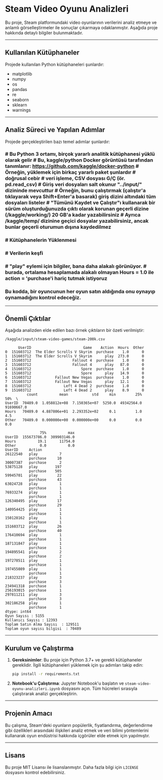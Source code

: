 
# Steam Video Oyunu Analizleri

Bu proje, Steam platformundaki video oyunlarının verilerini analiz etmeye ve anlamlı görselleştirmeler ile sonuçlar çıkarmaya odaklanmıştır. Aşağıda proje hakkında detaylı bilgiler bulunmaktadır.

---

## Kullanılan Kütüphaneler

Projede kullanılan Python kütüphaneleri şunlardır:

- matplotlib
- numpy
- os
- pandas
- re
- seaborn
- sklearn
- warnings

---

## Analiz Süreci ve Yapılan Adımlar

Projede gerçekleştirilen bazı temel adımlar şunlardır:

### # Bu Python 3 ortamı, birçok yararlı analitik kütüphanesi yüklü olarak gelir # Bu, kaggle/python Docker görüntüsü tarafından tanımlanır: https://github.com/kaggle/docker-python # Örneğin, yüklemek için birkaç yararlı paket şunlardır # doğrusal cebir # veri işleme, CSV dosyası G/Ç (ör. pd.read_csv) # Giriş veri dosyaları salt okunur "../input/" dizininde mevcuttur # Örneğin, bunu çalıştırmak (çalıştır'a tıklayarak veya Shift+Enter'a basarak) giriş dizini altındaki tüm dosyaları listeler # "Tümünü Kaydet ve Çalıştır"ı kullanarak bir sürüm oluşturduğunuzda çıktı olarak korunan geçerli dizine (/kaggle/working/) 20 GB'a kadar yazabilirsiniz # Ayrıca /kaggle/temp/ dizinine geçici dosyalar yazabilirsiniz, ancak bunlar geçerli oturumun dışına kaydedilmez

### # Kütüphanelerin Yüklenmesi

### # Verilerin keşfi

### # "play" eylemi için bilgiler, bana daha alakalı görünüyor. # burada, ortalama hesaplamada alakalı olmayan Hours = 1.0 ile action = 'purchase'i hariç tutmak istiyoruz

### Bu kodda, bir oyuncunun her oyun satın aldığında onu oynayıp oynamadığını kontrol edeceğiz.

---

## Önemli Çıktılar

Aşağıda analizden elde edilen bazı örnek çıktıların bir özeti verilmiştir:

```
/kaggle/input/steam-video-games/steam-200k.csv

      UserID                        Game    Action  Hours  Other
0  151603712  The Elder Scrolls V Skyrim  purchase    1.0      0
1  151603712  The Elder Scrolls V Skyrim      play  273.0      0
2  151603712                   Fallout 4  purchase    1.0      0
3  151603712                   Fallout 4      play   87.0      0
4  151603712                       Spore  purchase    1.0      0
5  151603712                       Spore      play   14.9      0
6  151603712           Fallout New Vegas  purchase    1.0      0
7  151603712           Fallout New Vegas      play   12.1      0
8  151603712               Left 4 Dead 2  purchase    1.0      0
9  151603712               Left 4 Dead 2      play    8.9      0
          count          mean           std     min         25%         50%  \
UserID  70489.0  1.058812e+08  7.150365e+07  5250.0  49342564.0  91690667.0   
Hours   70489.0  4.887806e+01  2.293352e+02     0.1         1.0         4.5   
Other   70489.0  0.000000e+00  0.000000e+00     0.0         0.0         0.0   

                75%          max  
UserID  155673786.0  309903146.0  
Hours          19.1      11754.0  
Other           0.0          0.0  
UserID     Action  
26122540   play          7
           purchase     10
30007387   purchase      2
53875128   play        197
           purchase    505
59945701   play         22
           purchase     43
63024728   play          1
           purchase      1
76933274   play          1
           purchase      1
126340495  play         17
           purchase     29
140954425  play          1
           purchase      1
150128162  play          1
           purchase      1
151603712  play         26
           purchase     40
176410694  play          1
           purchase      1
187131847  play          1
           purchase      1
194895541  play          2
           purchase      2
197278511  play          1
           purchase      1
197455089  play          1
           purchase      1
218323237  play          3
           purchase      3
234941318  purchase      1
256193015  purchase      1
297811211  play          3
           purchase      3
302186258  play          1
           purchase      1
dtype: int64
Oyun Sayısı : 5155
Kullanıcı Sayısı : 12393
Toplam Satın Alma Sayısı  : 129511
Toplam oyun sayısı bilgisi  : 70489

```

---

## Kurulum ve Çalıştırma

1. **Gereksinimler**: Bu proje için Python 3.7+ ve gerekli kütüphaneler gereklidir. İlgili kütüphaneleri yüklemek için şu adımları takip edin:

   ```bash
   pip install -r requirements.txt
   ```

2. **Notebook'u Çalıştırma**: Jupyter Notebook'u başlatın ve `steam-video-oyunu-analizleri.ipynb` dosyasını açın. Tüm hücreleri sırasıyla çalıştırarak analizi gerçekleştirin.

---

## Projenin Amacı

Bu çalışma, Steam'deki oyunların popülerlik, fiyatlandırma, değerlendirme gibi özellikleri arasındaki ilişkileri analiz etmek ve veri bilimi yöntemlerini kullanarak oyun endüstrisi hakkında içgörüler elde etmek için yapılmıştır.

---

## Lisans

Bu proje MIT Lisansı ile lisanslanmıştır. Daha fazla bilgi için `LICENSE` dosyasını kontrol edebilirsiniz.
